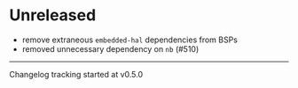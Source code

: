 # Unreleased

- remove extraneous `embedded-hal` dependencies from BSPs
- removed unnecessary dependency on `nb` (#510)

---

Changelog tracking started at v0.5.0
